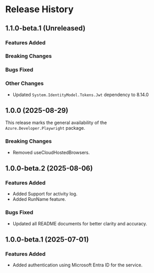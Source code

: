 # Release History

## 1.1.0-beta.1 (Unreleased)

### Features Added

### Breaking Changes

### Bugs Fixed

### Other Changes

- Updated `System.IdentityModel.Tokens.Jwt` dependency to 8.14.0

## 1.0.0 (2025-08-29)

This release marks the general availability of the `Azure.Developer.Playwright` package.

### Breaking Changes

- Removed useCloudHostedBrowsers.

## 1.0.0-beta.2 (2025-08-06)

### Features Added

- Added Support for activity log.
- Added RunName feature.

### Bugs Fixed

- Updated all README documents for better clarity and accuracy.

## 1.0.0-beta.1 (2025-07-01)

### Features Added

- Added authentication using Microsoft Entra ID for the service.
